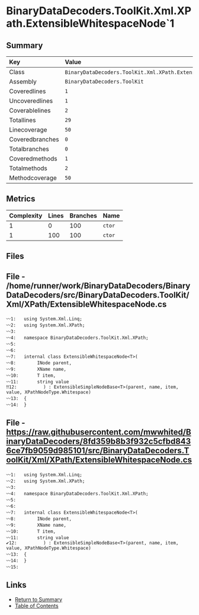 ﻿# BinaryDataDecoders.ToolKit.Xml.XPath.ExtensibleWhitespaceNode`1

## Summary

| Key             | Value                                                             |
| :-------------- | :---------------------------------------------------------------- |
| Class           | `BinaryDataDecoders.ToolKit.Xml.XPath.ExtensibleWhitespaceNode`1` |
| Assembly        | `BinaryDataDecoders.ToolKit`                                      |
| Coveredlines    | `1`                                                               |
| Uncoveredlines  | `1`                                                               |
| Coverablelines  | `2`                                                               |
| Totallines      | `29`                                                              |
| Linecoverage    | `50`                                                              |
| Coveredbranches | `0`                                                               |
| Totalbranches   | `0`                                                               |
| Coveredmethods  | `1`                                                               |
| Totalmethods    | `2`                                                               |
| Methodcoverage  | `50`                                                              |

## Metrics

| Complexity | Lines | Branches | Name    |
| :--------- | :---- | :------- | :------ |
| 1          | 0     | 100      | `ctor`  |
| 1          | 100   | 100      | `ctor`  |

## Files

## File - /home/runner/work/BinaryDataDecoders/BinaryDataDecoders/src/BinaryDataDecoders.ToolKit/Xml/XPath/ExtensibleWhitespaceNode.cs

```CSharp
〰1:   using System.Xml.Linq;
〰2:   using System.Xml.XPath;
〰3:   
〰4:   namespace BinaryDataDecoders.ToolKit.Xml.XPath;
〰5:   
〰6:   
〰7:   internal class ExtensibleWhitespaceNode<T>(
〰8:        INode parent,
〰9:        XName name,
〰10:       T item,
〰11:       string value
‼12:          ) : ExtensibleSimpleNodeBase<T>(parent, name, item, value, XPathNodeType.Whitespace)
〰13:  {
〰14:  }
```

## File - https://raw.githubusercontent.com/mwwhited/BinaryDataDecoders/8fd359b8b3f932c5cfbd8436ce7fb9059d985101/src/BinaryDataDecoders.ToolKit/Xml/XPath/ExtensibleWhitespaceNode.cs

```CSharp
〰1:   using System.Xml.Linq;
〰2:   using System.Xml.XPath;
〰3:   
〰4:   namespace BinaryDataDecoders.ToolKit.Xml.XPath;
〰5:   
〰6:   
〰7:   internal class ExtensibleWhitespaceNode<T>(
〰8:        INode parent,
〰9:        XName name,
〰10:       T item,
〰11:       string value
✔12:          ) : ExtensibleSimpleNodeBase<T>(parent, name, item, value, XPathNodeType.Whitespace)
〰13:  {
〰14:  }
〰15:  
```

## Links

* [Return to Summary](Summary.md)
* [Table of Contents](../TOC.md)

